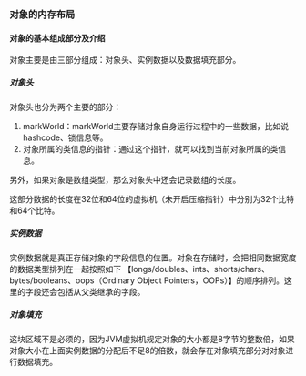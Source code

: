### 对象的内存布局

#### 对象的基本组成部分及介绍

对象主要是由三部分组成：对象头、实例数据以及数据填充部分。

##### 对象头

对象头也分为两个主要的部分：

1. markWorld：markWorld主要存储对象自身运行过程中的一些数据，比如说hashcode、锁信息等。
2. 对象所属的类信息的指针：通过这个指针，就可以找到当前对象所属的类信息。

另外，如果对象是数组类型，那么对象头中还会记录数组的长度。

这部分数据的长度在32位和64位的虚拟机（未开启压缩指针）中分别为32个比特和64个比特。

##### 实例数据

实例数据就是真正存储对象的字段信息的位置。对象在存储时，会把相同数据宽度的数据类型排列在一起按照如下 【longs/doubles、ints、shorts/chars、bytes/booleans、oops（Ordinary Object Pointers，OOPs）】的顺序排列。这里的字段还会包括从父类继承的字段。

##### 对象填充

这块区域不是必须的，因为JVM虚拟机规定对象的大小都是8字节的整数倍，如果对象大小在上面实例数据的分配后不足8的倍数，就会存在对象填充部分对对象进行数据填充。

